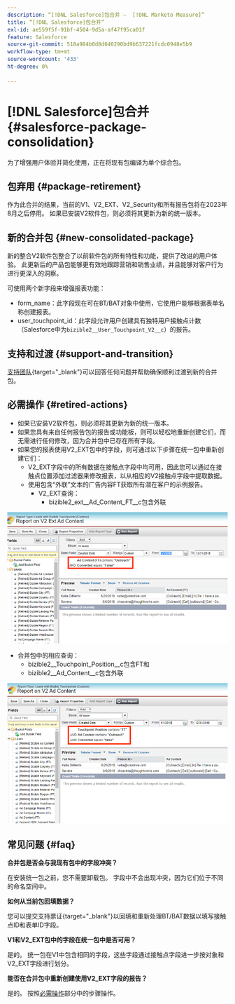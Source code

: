 ```yaml
---
description: “[!DNL Salesforce]包合并 —  [!DNL Marketo Measure]”
title: “[!DNL Salesforce]包合并”
exl-id: ae559f5f-91bf-4504-9d5a-af47f95ca01f
feature: Salesforce
source-git-commit: 518a984b0d8d640290bd9b637221fcdc0948e5b9
workflow-type: tm+mt
source-wordcount: '433'
ht-degree: 0%

---
```


# [!DNL Salesforce]包合并 {#salesforce-package-consolidation}

为了增强用户体验并简化使用，正在将现有包编译为单个综合包。

## 包弃用 {#package-retirement}

作为此合并的结果，当前的V1、V2_EXT、V2_Security和所有报告包将在2023年8月之后停用。 如果已安装V2软件包，则必须将其更新为新的统一版本。

## 新的合并包 {#new-consolidated-package}

新的整合V2软件包整合了以前软件包的所有特性和功能，提供了改进的用户体验。 此更新后的产品包能够更有效地跟踪营销和销售业绩，并且能够对客户行为进行更深入的洞察。

可使用两个新字段来增强报表功能：

* form_name：此字段现在可在BT/BAT对象中使用，它使用户能够根据表单名称创建报表。
* user_touchpoint_id：此字段允许用户创建具有独特用户接触点计数（Salesforce中为`bizible2__User_Touchpoint_V2__c`）的报告。

## 支持和过渡 {#support-and-transition}

[支持团队](https://nation.marketo.com/t5/support/ct-p/Support){target="_blank"}可以回答任何问题并帮助确保顺利过渡到新的合并包。

## 必需操作 {#retired-actions}

* 如果已安装V2软件包，则必须将其更新为新的统一版本。
* 如果您具有来自任何报告包的报告或功能板，则可以轻松地重新创建它们，而无需进行任何修改，因为合并包中已存在所有字段。
* 如果您的报表使用V2_EXT包中的字段，则可通过以下步骤在统一包中重新创建它们：
   * V2_EXT字段中的所有数据在接触点字段中均可用，因此您可以通过在接触点位置添加过滤器来修改报表，以从相应的V2接触点字段中提取数据。
   * 使用包含“外联”文本的广告内容FT获取所有潜在客户的示例报告。
      * V2_EXT查询：
         * bizible2_ext__Ad_Content_FT__c包含外联

![](assets/package-consolidation-1.png)

* 合并包中的相应查询：
   * bizible2__Touchpoint_Position__c包含FT和
   * bizible2__Ad_Content__c包含外联

![](assets/salesforce-package-consolidation-2.png)

## 常见问题 {#faq}

**合并包是否会与我现有包中的字段冲突？**

在安装统一包之前，您不需要卸载包。 字段中不会出现冲突，因为它们位于不同的命名空间中。

**如何从当前包回填数据？**

您可以提交支持票证[](https://nation.marketo.com/t5/support/ct-p/Support){target="_blank"}以回填和重新处理BT/BAT数据以填写接触点ID和表单ID字段。

**V1和V2_EXT包中的字段在统一包中是否可用？**

是的。 统一包在V1中包含相同的字段，这些字段通过接触点字段进一步按对象和V2_EXT字段进行划分。

**能否在合并包中重新创建使用V2_EXT字段的报告？**

是的。 按照[必需操作](#retired-actions)部分中的步骤操作。
